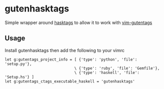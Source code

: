 # gutenhasktags

Simple wrapper around [hasktags](https://hackage.haskell.org/package/hasktags) to allow it to work with [vim-gutentags](https://github.com/ludovicchabant/vim-gutentags)

## Usage

Install gutenhasktags then add the following to your vimrc

    let g:gutentags_project_info = [ {'type': 'python', 'file': 'setup.py'},
                                   \ {'type': 'ruby', 'file': 'Gemfile'},
                                   \ {'type': 'haskell', 'file': 'Setup.hs'} ]
    let g:gutentags_ctags_executable_haskell = 'gutenhasktags'
